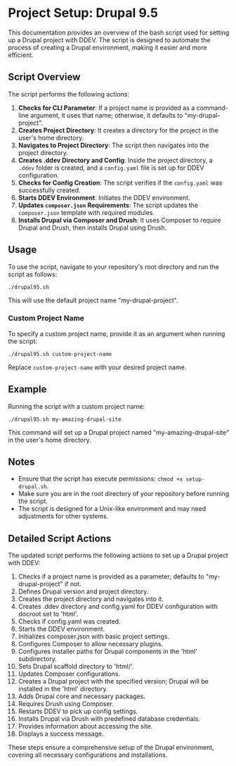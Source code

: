 # Project Setup: Drupal 9.5

This documentation provides an overview of the bash script used for setting up a Drupal project with DDEV. The script is designed to automate the process of creating a Drupal environment, making it easier and more efficient.

## Script Overview

The script performs the following actions:

1. **Checks for CLI Parameter**: If a project name is provided as a command-line argument, it uses that name; otherwise, it defaults to "my-drupal-project".
2. **Creates Project Directory**: It creates a directory for the project in the user's home directory.
3. **Navigates to Project Directory**: The script then navigates into the project directory.
4. **Creates .ddev Directory and Config**: Inside the project directory, a `.ddev` folder is created, and a `config.yaml` file is set up for DDEV configuration.
5. **Checks for Config Creation**: The script verifies if the `config.yaml` was successfully created.
6. **Starts DDEV Environment**: Initiates the DDEV environment.
7. **Updates `composer.json` Requirements**: The script updates the `composer.json` template with required modules.
8. **Installs Drupal via Composer and Drush**: It uses Composer to require Drupal and Drush, then installs Drupal using Drush.

## Usage

To use the script, navigate to your repository's root directory and run the script as follows:

```
./drupal95.sh
```

This will use the default project name "my-drupal-project". 

### Custom Project Name

To specify a custom project name, provide it as an argument when running the script:

```
./drupal95.sh custom-project-name
```

Replace `custom-project-name` with your desired project name.

## Example

Running the script with a custom project name:

```
./drupal95.sh my-amazing-drupal-site
```

This command will set up a Drupal project named "my-amazing-drupal-site" in the user's home directory.

## Notes

- Ensure that the script has execute permissions: `chmod +x setup-drupal.sh`.
- Make sure you are in the root directory of your repository before running the script.
- The script is designed for a Unix-like environment and may need adjustments for other systems.


## Detailed Script Actions

The updated script performs the following actions to set up a Drupal project with DDEV:

1. Checks if a project name is provided as a parameter; defaults to "my-drupal-project" if not.
2. Defines Drupal version and project directory.
3. Creates the project directory and navigates into it.
4. Creates .ddev directory and config.yaml for DDEV configuration with docroot set to 'html'.
5. Checks if config.yaml was created.
6. Starts the DDEV environment.
7. Initializes composer.json with basic project settings.
8. Configures Composer to allow necessary plugins.
9. Configures installer paths for Drupal components in the 'html' subdirectory.
10. Sets Drupal scaffold directory to 'html/'.
11. Updates Composer configurations.
12. Creates a Drupal project with the specified version; Drupal will be installed in the 'html' directory.
13. Adds Drupal core and necessary packages.
14. Requires Drush using Composer.
15. Restarts DDEV to pick up config settings.
16. Installs Drupal via Drush with predefined database credentials.
17. Provides information about accessing the site.
18. Displays a success message.

These steps ensure a comprehensive setup of the Drupal environment, covering all necessary configurations and installations.
